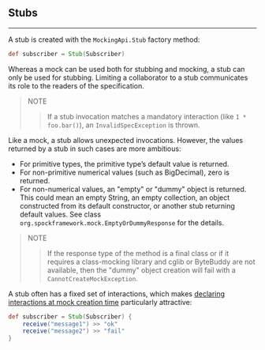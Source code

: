 ## Stubs
----
A stub is created with the `MockingApi.Stub` factory method:

```groovy
def subscriber = Stub(Subscriber)
```

Whereas a mock can be used both for stubbing and mocking, a stub can only be used for stubbing. Limiting a collaborator to a stub communicates its role to the readers of the specification.


>NOTE
>>If a stub invocation matches a mandatory interaction (like `1 * foo.bar()`), an `InvalidSpecException` is thrown.

Like a mock, a stub allows unexpected invocations. However, the values returned by a stub in such cases are more ambitious:

* For primitive types, the primitive type’s default value is returned.
* For non-primitive numerical values (such as BigDecimal), zero is returned.
* For non-numerical values, an "empty" or "dummy" object is returned. This could mean an empty String, an empty collection, an object constructed from its default constructor, or another stub returning default values. See class `org.spockframework.mock.EmptyOrDummyResponse` for the details.

>NOTE
>>If the response type of the method is a final class or if it requires a class-mocking library and cglib or ByteBuddy are not available, then the "dummy" object creation will fail with a `CannotCreateMockException`.

A stub often has a fixed set of interactions, which makes [declaring interactions at mock creation time](./DeclaringInteractions-at-MockCreationTime.md) particularly attractive:

```groovy
def subscriber = Stub(Subscriber) {
    receive("message1") >> "ok"
    receive("message2") >> "fail"
}
```
